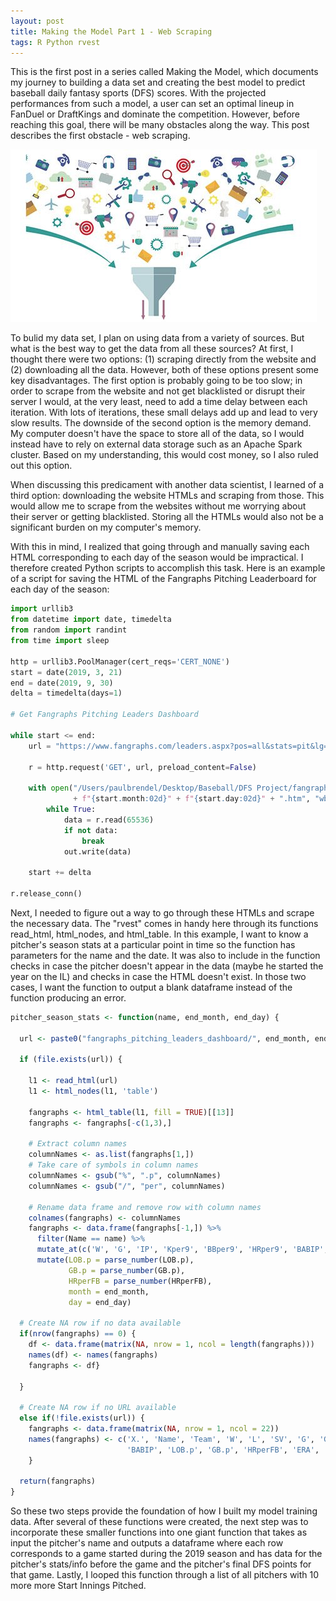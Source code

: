 ```yaml
---
layout: post
title: Making the Model Part 1 - Web Scraping
tags: R Python rvest
---
```


This is the first post in a series called Making the Model, which documents my journey to building a data set and creating the best model to predict baseball daily fantasy sports (DFS) scores. With the projected performances from such a model, a user can set an optimal lineup in FanDuel or DraftKings and dominate the competition. However, before reaching this goal, there will be many obstacles along the way. This post describes the first obstacle - web scraping.

![data-funnel](/img/posts/2019-11-05-funnell.jpg)

To bulid my data set, I plan on using data from a variety of sources. But what is the best way to get the data from all these sources? At first, I thought there were two options: (1) scraping directly from the website and (2) downloading all the data. However, both of these options present some key disadvantages. The first option is probably going to be too slow; in order to scrape from the website and not get blacklisted or disrupt their server I would, at the very least, need to add a time delay between each iteration. With lots of iterations, these small delays add up and lead to very slow results. The downside of the second option is the memory demand. My computer doesn't have the space to store all of the data, so I would instead have to rely on external data storage such as an Apache Spark cluster. Based on my understanding, this would cost money, so I also ruled out this option.

When discussing this predicament with another data scientist, I learned of a third option: downloading the website HTMLs and scraping from those. This would allow me to scrape from the websites without me worrying about their server or getting blacklisted. Storing all the HTMLs would also not be a significant burden on my computer's memory.

With this in mind, I realized that going through and manually saving each HTML corresponding to each day of the season would be impractical. I therefore created Python scripts to accomplish this task. Here is an example of a script for saving the HTML of the Fangraphs Pitching Leaderboard for each day of the season:

```python
import urllib3
from datetime import date, timedelta
from random import randint
from time import sleep

http = urllib3.PoolManager(cert_reqs='CERT_NONE')
start = date(2019, 3, 21)
end = date(2019, 9, 30)
delta = timedelta(days=1)

# Get Fangraphs Pitching Leaders Dashboard

while start <= end:
    url = "https://www.fangraphs.com/leaders.aspx?pos=all&stats=pit&lg=all&qual=0&type=8&season=2019&month=1000&season1=2019&ind=0&team=&rost=&age=&filter=&players=&startdate=2019-03-01&enddate=2019-" + f"{start.month:02d}" + "-" + f"{start.day:02d}" + "&page=1_1000"

    r = http.request('GET', url, preload_content=False)

    with open("/Users/paulbrendel/Desktop/Baseball/DFS Project/fangraphs_pitching_leaders_dashboard/"
              + f"{start.month:02d}" + f"{start.day:02d}" + ".htm", "wb") as out:
        while True:
            data = r.read(65536)
            if not data:
                break
            out.write(data)

    start += delta

r.release_conn()
```

Next, I needed to figure out a way to go through these HTMLs and scrape the necessary data. The "rvest" comes in handy here through its functions read_html, html_nodes, and html_table. In this example, I want to know a pitcher's season stats at a particular point in time so the function has parameters for the name and the date. It was also to include in the function checks in case the pitcher doesn't appear in the data (maybe he started the year on the IL) and checks in case the HTML doesn't exist. In those two cases, I want the function to output a blank dataframe instead of the function producing an error.

```r
pitcher_season_stats <- function(name, end_month, end_day) {

  url <- paste0("fangraphs_pitching_leaders_dashboard/", end_month, end_day, ".htm")

  if (file.exists(url)) {

    l1 <- read_html(url)
    l1 <- html_nodes(l1, 'table')

    fangraphs <- html_table(l1, fill = TRUE)[[13]]
    fangraphs <- fangraphs[-c(1,3),]

    # Extract column names
    columnNames <- as.list(fangraphs[1,])
    # Take care of symbols in column names
    columnNames <- gsub("%", ".p", columnNames)
    columnNames <- gsub("/", "per", columnNames)

    # Rename data frame and remove row with column names
    colnames(fangraphs) <- columnNames
    fangraphs <- data.frame(fangraphs[-1,]) %>%
      filter(Name == name) %>%
      mutate_at(c('W', 'G', 'IP', 'Kper9', 'BBper9', 'HRper9', 'BABIP', 'ERA', 'FIP', 'xFIP'), as.numeric) %>%
      mutate(LOB.p = parse_number(LOB.p),
             GB.p = parse_number(GB.p),
             HRperFB = parse_number(HRperFB),
             month = end_month,
             day = end_day)

  # Create NA row if no data available
  if(nrow(fangraphs) == 0) {
    df <- data.frame(matrix(NA, nrow = 1, ncol = length(fangraphs)))
    names(df) <- names(fangraphs)
    fangraphs <- df}

  }

  # Create NA row if no URL available
  else if(!file.exists(url)) {
    fangraphs <- data.frame(matrix(NA, nrow = 1, ncol = 22))
    names(fangraphs) <- c('X.', 'Name', 'Team', 'W', 'L', 'SV', 'G', 'GS', 'IP', 'Kper9', 'BBper9', 'HRper9',
                          'BABIP', 'LOB.p', 'GB.p', 'HRperFB', 'ERA', 'FIP', 'xFIP', 'WAR', 'month', 'day')
    }

  return(fangraphs)
}
```

So these two steps provide the foundation of how I built my model training data. After several of these functions were created, the next step was to incorporate these smaller functions into one giant function that takes as input the pitcher's name and outputs a dataframe where each row corresponds to a game started during the 2019 season and has data for the pitcher's stats/info before the game and the pitcher's final DFS points for that game. Lastly, I looped this function through a list of all pitchers with 10 more more Start Innings Pitched.
